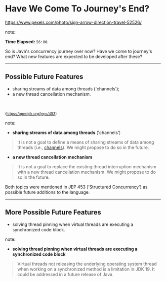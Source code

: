 <!-- .slide: data-background="img/background/destination-arrows.jpg" data-background-color="black" data-background-opacity="0.3"-->

# Have We Come To Journey's End?  <!-- .element: class="stroke" -->

<https://www.pexels.com/photo/sign-arrow-direction-travel-52526/> <!-- .element: class="attribution" -->

note:

**Time Elapsed:** `56:00`.

So is Java's concurrency journey over now?
Have we come to journey's end?
What new features are expected to be developed after these?

---

## Possible Future Features

- sharing streams of data among threads ('channels'); <!-- .element: class="fragment fade-in-then-semi-out" data-fragment-index="1" -->
- a new thread cancellation mechanism. <!-- .element: class="fragment fade-in-then-semi-out" data-fragment-index="2" -->

<br/>
<br/>
<small class="fragment" data-fragment-index="2">
(<a href="https://openjdk.org/jeps/453">https://openjdk.org/jeps/453</a>)
</small>

note: 

- **sharing streams of data among threads** ('channels')

> It is not a goal to define a means of sharing streams of data among threads (i.e., [channels](https://en.wikipedia.org/wiki/Channel_(programming))). We might propose to do so in the future.

- **a new thread cancellation mechanism**

> It is not a goal to replace the existing thread interruption mechanism with a new thread cancellation mechanism. We might propose to do so in the future.

Both topics were mentioned in JEP 453 ('Structured Concurrency') as possible future additions to the language.

---

## More Possible Future Features

- solving thread pinning when virtual threads are executing a synchronized code block. <!-- .element: class="fragment fade-in-then-semi-out" -->

note:

- **solving thread pinning when virtual threads are executing a synchronized code block**

> Virtual threads not releasing the underlying operating system thread when working on a synchronized method 
> is a limitation in JDK 19. It could be addressed in a future release of Java.
